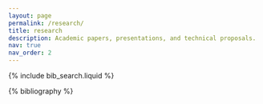 ```yaml
---
layout: page
permalink: /research/
title: research
description: Academic papers, presentations, and technical proposals.
nav: true
nav_order: 2
---
```


<!-- _pages/research.md -->

<!-- Bibsearch Feature -->

{% include bib_search.liquid %}

<div class="publications">

{% bibliography %}

</div>
